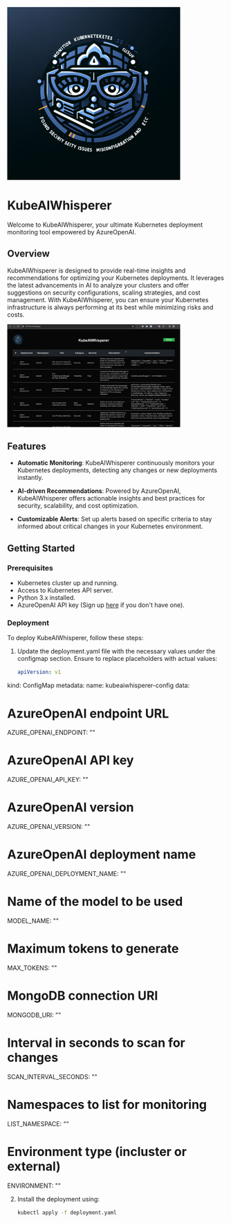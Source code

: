 <img src="https://github.com/containers-stack/KubeAIWhisperer/blob/main/static/logo.png?raw=true" width="400">

# KubeAIWhisperer

Welcome to KubeAIWhisperer, your ultimate Kubernetes deployment monitoring tool empowered by AzureOpenAI.

## Overview

KubeAIWhisperer is designed to provide real-time insights and recommendations for optimizing your Kubernetes deployments. It leverages the latest advancements in AI to analyze your clusters and offer suggestions on security configurations, scaling strategies, and cost management. With KubeAIWhisperer, you can ensure your Kubernetes infrastructure is always performing at its best while minimizing risks and costs.

<img src="https://github.com/containers-stack/KubeAIWhisperer/blob/main/static/Screenshot.png" width="400" >

## Features

- **Automatic Monitoring**: KubeAIWhisperer continuously monitors your Kubernetes deployments, detecting any changes or new deployments instantly.

- **AI-driven Recommendations**: Powered by AzureOpenAI, KubeAIWhisperer offers actionable insights and best practices for security, scalability, and cost optimization.

- **Customizable Alerts**: Set up alerts based on specific criteria to stay informed about critical changes in your Kubernetes environment.

## Getting Started

### Prerequisites

- Kubernetes cluster up and running.
- Access to Kubernetes API server.
- Python 3.x installed.
- AzureOpenAI API key (Sign up [here](https://azure.microsoft.com/en-us/products/ai-services/openai-service) if you don't have one).

### Deployment
To deploy KubeAIWhisperer, follow these steps:

1. Update the deployment.yaml file with the necessary values under the configmap section. Ensure to replace placeholders with actual values:
   ```yaml
   apiVersion: v1
kind: ConfigMap
metadata:
  name: kubeaiwhisperer-config
data:
  # AzureOpenAI endpoint URL
  AZURE_OPENAI_ENDPOINT: ""
  
  # AzureOpenAI API key
  AZURE_OPENAI_API_KEY: ""
  
  # AzureOpenAI version
  AZURE_OPENAI_VERSION: ""
  
  # AzureOpenAI deployment name
  AZURE_OPENAI_DEPLOYMENT_NAME: ""
  
  # Name of the model to be used
  MODEL_NAME: ""
  
  # Maximum tokens to generate
  MAX_TOKENS: ""
  
  # MongoDB connection URI
  MONGODB_URI: ""
  
  # Interval in seconds to scan for changes
  SCAN_INTERVAL_SECONDS: ""
  
  # Namespaces to list for monitoring
  LIST_NAMESPACE: ""
  
  # Environment type (incluster or external)
  ENVIRONMENT: ""


2. Install the deployment using:
   ```bash
   kubectl apply -f deployment.yaml